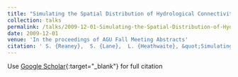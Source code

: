 ```yaml
---
title: "Simulating the Spatial Distribution of Hydrological Connectivity Under Possible Future Climates - Impacts on River Flow Dynamics and Non-Point Source Pollution"
collection: talks
permalink: /talks/2009-12-01-Simulating-the-Spatial-Distribution-of-Hydrological-Connectivity-Under-Possible-Future-Climates-Impacts-on-River-Flow-Dynamics-and-Non-Point-Source-Pollution
date: 2009-12-01
venue: 'In the proceedings of AGU Fall Meeting Abstracts'
citation: ' S. {Reaney},  S. {Lane},  L. {Heathwaite}, &quot;Simulating the Spatial Distribution of Hydrological Connectivity Under Possible Future Climates - Impacts on River Flow Dynamics and Non-Point Source Pollution.&quot; In the proceedings of AGU Fall Meeting Abstracts, 2009.'
---
```

Use [Google Scholar](https://scholar.google.com/scholar?q=Simulating+the+Spatial+Distribution+of+Hydrological+Connectivity+Under+Possible+Future+Climates+++Impacts+on+River+Flow+Dynamics+and+Non+Point+Source+Pollution){:target="_blank"} for full citation